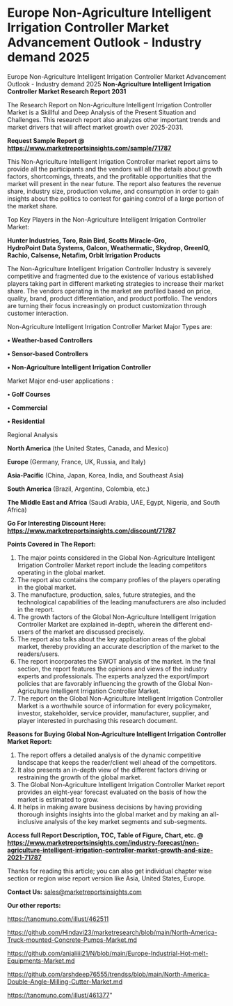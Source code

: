 # Europe Non-Agriculture Intelligent Irrigation Controller Market Advancement Outlook - Industry demand 2025
 Europe Non-Agriculture Intelligent Irrigation Controller Market Advancement Outlook - Industry demand 2025
<strong>Non-Agriculture Intelligent Irrigation Controller Market Research Report 2031</strong>

The Research Report on Non-Agriculture Intelligent Irrigation Controller Market is a Skillful and Deep Analysis of the Present Situation and Challenges. This research report also analyzes other important trends and market drivers that will affect market growth over 2025-2031.

<strong>Request Sample Report @ <a href=https://www.marketreportsinsights.com/sample/71787>https://www.marketreportsinsights.com/sample/71787</a></strong>

This Non-Agriculture Intelligent Irrigation Controller market report aims to provide all the participants and the vendors will all the details about growth factors, shortcomings, threats, and the profitable opportunities that the market will present in the near future. The report also features the revenue share, industry size, production volume, and consumption in order to gain insights about the politics to contest for gaining control of a large portion of the market share.

Top Key Players in the Non-Agriculture Intelligent Irrigation Controller Market:

<strong>Hunter Industries, Toro, Rain Bird, Scotts Miracle-Gro, HydroPoint Data Systems, Galcon, Weathermatic, Skydrop, GreenIQ, Rachio, Calsense, Netafim, Orbit Irrigation Products</strong>

The Non-Agriculture Intelligent Irrigation Controller Industry is severely competitive and fragmented due to the existence of various established players taking part in different marketing strategies to increase their market share. The vendors operating in the market are profiled based on price, quality, brand, product differentiation, and product portfolio. The vendors are turning their focus increasingly on product customization through customer interaction.

Non-Agriculture Intelligent Irrigation Controller Market Major Types are:

<strong>• Weather-based Controllers

• Sensor-based Controllers

• Non-Agriculture Intelligent Irrigation Controller</strong>

Market Major end-user applications :

<strong>• Golf Courses

• Commercial

• Residential</strong>

Regional Analysis

</u><strong><b>North America</b></strong> (the United States, Canada, and Mexico)

<strong><b>Europe </b></strong>(Germany, France, UK, Russia, and Italy)

<strong><b>Asia-Pacific</b></strong> (China, Japan, Korea, India, and Southeast Asia)

<strong><b>South America</b></strong> (Brazil, Argentina, Colombia, etc.)

<strong><b>The Middle East and Africa</b></strong> (Saudi Arabia, UAE, Egypt, Nigeria, and South Africa)

<strong>Go For Interesting Discount Here: <a href=https://www.marketreportsinsights.com/discount/71787>https://www.marketreportsinsights.com/discount/71787</a></strong>

<strong>Points Covered in The Report:</strong>
<ol>
  <li>The major points considered in the Global Non-Agriculture Intelligent Irrigation Controller Market report include the leading competitors operating in the global market.</li>
  <li>The report also contains the company profiles of the players operating in the global market.</li>
  <li>The manufacture, production, sales, future strategies, and the technological capabilities of the leading manufacturers are also included in the report.</li>
  <li>The growth factors of the Global Non-Agriculture Intelligent Irrigation Controller Market are explained in-depth, wherein the different end-users of the market are discussed precisely.</li>
  <li>The report also talks about the key application areas of the global market, thereby providing an accurate description of the market to the readers/users.</li>
  <li>The report incorporates the SWOT analysis of the market. In the final section, the report features the opinions and views of the industry experts and professionals. The experts analyzed the export/import policies that are favorably influencing the growth of the Global Non-Agriculture Intelligent Irrigation Controller Market.</li>
  <li>The report on the Global Non-Agriculture Intelligent Irrigation Controller Market is a worthwhile source of information for every policymaker, investor, stakeholder, service provider, manufacturer, supplier, and player interested in purchasing this research document.</li>
</ol>
<strong>Reasons for Buying Global Non-Agriculture Intelligent Irrigation Controller Market Report:</strong>

<ol>
  <li>The report offers a detailed analysis of the dynamic competitive landscape that keeps the reader/client well ahead of the competitors.</li>
  <li>It also presents an in-depth view of the different factors driving or restraining the growth of the global market.</li>
  <li>The Global Non-Agriculture Intelligent Irrigation Controller Market report provides an eight-year forecast evaluated on the basis of how the market is estimated to grow.</li>
  <li>It helps in making aware business decisions by having providing thorough insights insights into the global market and by making an all-inclusive analysis of the key market segments and sub-segments.</li>
</ol>
<strong>Access full Report Description, TOC, Table of Figure, Chart, etc. @ <a href=https://www.marketreportsinsights.com/industry-forecast/non-agriculture-intelligent-irrigation-controller-market-growth-and-size-2021-71787>https://www.marketreportsinsights.com/industry-forecast/non-agriculture-intelligent-irrigation-controller-market-growth-and-size-2021-71787</a></strong>


Thanks for reading this article; you can also get individual chapter wise section or region wise report version like Asia, United States, Europe.

<strong>Contact Us:</strong>
sales@marketreportsinsights.com

<strong>Our other reports:</strong>

<a href=https://tanomuno.com/illust/462511>https://tanomuno.com/illust/462511</a>

<a href=https://github.com/Hindavi23/marketresearch/blob/main/North-America-Truck-mounted-Concrete-Pumps-Market.md>https://github.com/Hindavi23/marketresearch/blob/main/North-America-Truck-mounted-Concrete-Pumps-Market.md</a>

<a href=https://github.com/anjaliiii21/N/blob/main/Europe-Industrial-Hot-melt-Equipments-Market.md>https://github.com/anjaliiii21/N/blob/main/Europe-Industrial-Hot-melt-Equipments-Market.md</a>

<a href=https://github.com/arshdeep76555/trendss/blob/main/North-America-Double-Angle-Milling-Cutter-Market.md>https://github.com/arshdeep76555/trendss/blob/main/North-America-Double-Angle-Milling-Cutter-Market.md</a>

<a href=https://tanomuno.com/illust/461377>https://tanomuno.com/illust/461377</a>"
